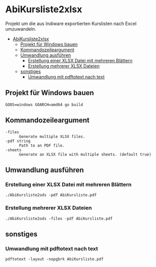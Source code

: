 # AbiKursliste2xlsx

Projekt um die aus Indiware exportierten Kurslisten nach Excel umzuwandeln.

- [AbiKursliste2xlsx](#abikursliste2xlsx)
  - [Projekt für Windows bauen](#projekt-für-windows-bauen)
  - [Kommandozeileargument](#kommandozeileargument)
  - [Umwandlung ausführen](#umwandlung-ausführen)
    - [Erstellung einer XLSX Datei mit mehreren Blättern](#erstellung-einer-xlsx-datei-mit-mehreren-blättern)
    - [Erstellung mehrerer XLSX Dateien](#erstellung-mehrerer-xlsx-dateien)
  - [sonstiges](#sonstiges)
    - [Umwandlung mit pdftotext nach text](#umwandlung-mit-pdftotext-nach-text)

## Projekt für Windows bauen

```shell
GOOS=windows GOARCH=amd64 go build
```

## Kommandozeileargument

```shell
-files
      Generate multiple XLSX files.
-pdf string
      Path to an PDF file.
-sheets
      Generate an XLSX file with multiple sheets. (default true)
```

## Umwandlung ausführen

### Erstellung einer XLSX Datei mit mehreren Blättern

```shell
./AbiKursliste2ods -pdf AbiKursliste.pdf
```
### Erstellung mehrerer XLSX Dateien

```shell
./AbiKursliste2ods -files -pdf AbiKursliste.pdf
```

## sonstiges

### Umwandlung mit pdftotext nach text

```shell
pdftotext -layout -nopgbrk AbiKursliste.pdf
```
